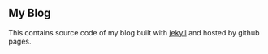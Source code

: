 ## My Blog

This contains source code of my blog built with [jekyll](https://jekyllrb.com/) and hosted by github pages. 
